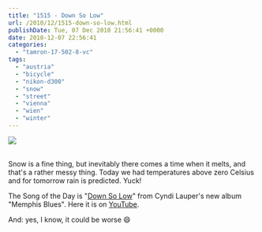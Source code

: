 ```yaml
---
title: "1515 - Down So Low"
url: /2010/12/1515-down-so-low.html
publishDate: Tue, 07 Dec 2010 21:56:41 +0000
date: 2010-12-07 22:56:41
categories: 
  - "tamron-17-502-8-vc"
tags: 
  - "austria"
  - "bicycle"
  - "nikon-d300"
  - "snow"
  - "street"
  - "vienna"
  - "wien"
  - "winter"
---
```

<div class="container">
<div class="center"><a target="_blank" href="https://d25zfm9zpd7gm5.cloudfront.net/1200x1200/2010/20101207_085428_ps.jpg"><img src="https://d25zfm9zpd7gm5.cloudfront.net/0600x0600/2010/20101207_085428_ps.jpg" /></a></div>
</div>
<br />

Snow is a fine thing, but inevitably there comes a time when it melts, and that's a rather messy thing. Today we had temperatures above zero Celsius and for tomorrow rain is predicted. Yuck!

 The Song of the Day is "<a target="_blank" href="http://www.lyricsmode.com/lyrics/l/linda_ronstadt/down_so_low.html">Down So Low</a>" from Cyndi Lauper's new album "Memphis Blues". Here it is on <a target="_blank" href="http://www.youtube.com/watch?v=fcLy0O2U938">YouTube</a>.

And: yes, I know, it could be worse 😄
